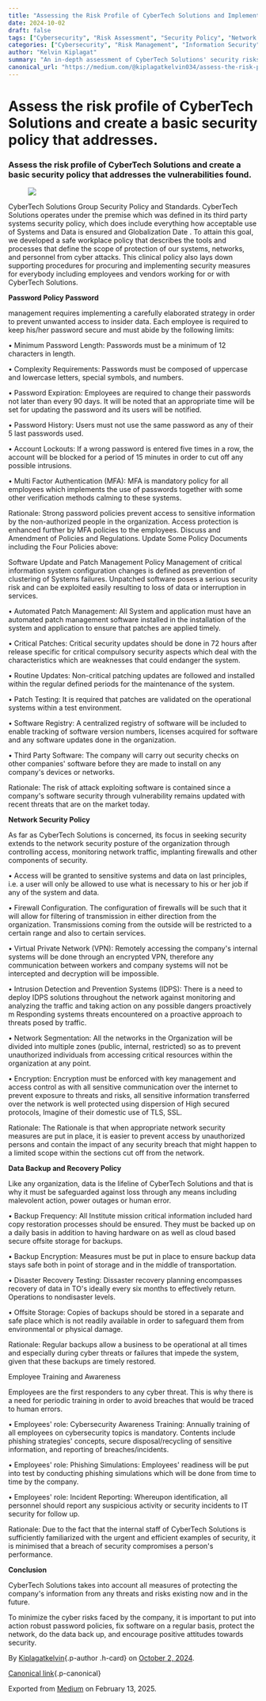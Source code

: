 ```yaml
---
title: "Assessing the Risk Profile of CyberTech Solutions and Implementing a Security Policy"
date: 2024-10-02
draft: false
tags: ["Cybersecurity", "Risk Assessment", "Security Policy", "Network Security", "Password Policy", "Incident Response", "Data Protection", "Employee Training"]
categories: ["Cybersecurity", "Risk Management", "Information Security", "IT Governance"]
author: "Kelvin Kiplagat"
summary: "An in-depth assessment of CyberTech Solutions' security risks and the development of a security policy to mitigate vulnerabilities, covering password policies, patch management, network security, data backup, and employee training."
canonical_url: "https://medium.com/@kiplagatkelvin034/assess-the-risk-profile-of-cybertech-solutions-and-create-a-basic-security-policy-that-addresses-17a7ae827fea"
---
```


# Assess the risk profile of CyberTech Solutions and create a basic security policy that addresses.

### Assess the **risk profile** of CyberTech Solutions and create a basic security policy that addresses the vulnerabilities found.

<figure id="899c" class="graf graf--figure graf-after--h3">
<img
src="https://cdn-images-1.medium.com/max/800/1*1xrHgTQb3yRfSZ7h24he3g.png"
class="graf-image" data-image-id="1*1xrHgTQb3yRfSZ7h24he3g.png"
data-width="1102" data-height="259" data-is-featured="true" />
</figure>

CyberTech Solutions Group Security Policy and Standards. CyberTech
Solutions operates under the premise which was defined in its third
party systems security policy, which does include everything how
acceptable use of Systems and Data is ensured and Globalization Date .
To attain this goal, we developed a safe workplace policy that describes
the tools and processes that define the scope of protection of our
systems, networks, and personnel from cyber attacks. This clinical
policy also lays down supporting procedures for procuring and
implementing security measures for everybody including employees and
vendors working for or with CyberTech Solutions.

**Password Policy Password**

management requires implementing a carefully elaborated strategy in
order to prevent unwanted access to insider data. Each employee is
required to keep his/her password secure and must abide by the following
limits:

• Minimum Password Length: Passwords must be a minimum of 12 characters
in length.

• Complexity Requirements: Passwords must be composed of uppercase and
lowercase letters, special symbols, and numbers.

• Password Expiration: Employees are required to change their passwords
not later than every 90 days. It will be noted that an appropriate time
will be set for updating the password and its users will be notified.

• Password History: Users must not use the same password as any of their
5 last passwords used.

• Account Lockouts: If a wrong password is entered five times in a row,
the account will be blocked for a period of 15 minutes in order to cut
off any possible intrusions.

• Multi Factor Authentication (MFA): MFA is mandatory policy for all
employees which implements the use of passwords together with some other
verification methods calming to these systems.

Rationale: Strong password policies prevent access to sensitive
information by the non-authorized people in the organization. Access
protection is enhanced further by MFA policies to the employees. Discuss
and Amendment of Policies and Regulations. Update Some Policy Documents
including the Four Policies above:

Software Update and Patch Management Policy Management of critical
information system configuration changes is defined as prevention of
clustering of Systems failures. Unpatched software poses a serious
security risk and can be exploited easily resulting to loss of data or
interruption in services.

• Automated Patch Management: All System and application must have an
automated patch management software installed in the installation of the
system and application to ensure that patches are applied timely.

• Critical Patches: Critical security updates should be done in 72 hours
after release specific for critical compulsory security aspects which
deal with the characteristics which are weaknesses that could endanger
the system.

• Routine Updates: Non-critical patching updates are followed and
installed within the regular defined periods for the maintenance of the
system.

• Patch Testing: It is required that patches are validated on the
operational systems within a test environment.

• Software Registry: A centralized registry of software will be included
to enable tracking of software version numbers, licenses acquired for
software and any software updates done in the organization.

• Third Party Software: The company will carry out security checks on
other companies' software before they are made to install on any
company's devices or networks.

Rationale: The risk of attack exploiting software is contained since a
company's software security through vulnerability remains updated with
recent threats that are on the market today.

**Network Security Policy**

As far as CyberTech Solutions is concerned, its focus in seeking
security extends to the network security posture of the organization
through controlling access, monitoring network traffic, implanting
firewalls and other components of security.

• Access will be granted to sensitive systems and data on last
principles, i.e. a user will only be allowed to use what is necessary to
his or her job if any of the system and data.

• Firewall Configuration. The configuration of firewalls will be such
that it will allow for filtering of transmission in either direction
from the organization. Transmissions coming from the outside will be
restricted to a certain range and also to certain services.

• Virtual Private Network (VPN): Remotely accessing the company's
internal systems will be done through an encrypted VPN, therefore any
communication between workers and company systems will not be
intercepted and decryption will be impossible.

• Intrusion Detection and Prevention Systems (IDPS): There is a need to
deploy IDPS solutions throughout the network against monitoring and
analyzing the traffic and taking action on any possible dangers
proactively m Responding systems threats encountered on a proactive
approach to threats posed by traffic.

• Network Segmentation: All the networks in the Organization will be
divided into multiple zones (public, internal, restricted) so as to
prevent unauthorized individuals from accessing critical resources
within the organization at any point.

• Encryption: Encryption must be enforced with key management and access
control as with all sensitive communication over the internet to prevent
exposure to threats and risks, all sensitive information transferred
over the network is well protected using dispersion of High secured
protocols, Imagine of their domestic use of TLS, SSL.

Rationale: The Rationale is that when appropriate network security
measures are put in place, it is easier to prevent access by
unauthorized persons and contain the impact of any security breach that
might happen to a limited scope within the sections cut off from the
network.

**Data Backup and Recovery Policy**

Like any organization, data is the lifeline of CyberTech Solutions and
that is why it must be safeguarded against loss through any means
including malevolent action, power outages or human error.

• Backup Frequency: All Institute mission critical information included
hard copy restoration processes should be ensured. They must be backed
up on a daily basis in addition to having hardware on as well as cloud
based secure offsite storage for backups.

• Backup Encryption: Measures must be put in place to ensure backup data
stays safe both in point of storage and in the middle of transportation.

• Disaster Recovery Testing: Dissaster recovery planning encompasses
recovery of data in TO's ideally every six months to effectively return.
Operations to nondisaster levels.

• Offsite Storage: Copies of backups should be stored in a separate and
safe place which is not readily available in order to safeguard them
from environmental or physical damage.

Rationale: Regular backups allow a business to be operational at all
times and especially during cyber threats or failures that impede the
system, given that these backups are timely restored.

Employee Training and Awareness

Employees are the first responders to any cyber threat. This is why
there is a need for periodic training in order to avoid breaches that
would be traced to human errors.

• Employees' role: Cybersecurity Awareness Training: Annually training
of all employees on cybersecurity topics is mandatory. Contents include
phishing strategies' concepts, secure disposal/recycling of sensitive
information, and reporting of breaches/incidents.

• Employees' role: Phishing Simulations: Employees' readiness will be
put into test by conducting phishing simulations which will be done from
time to time by the company.

• Employees' role: Incident Reporting: Whereupon identification, all
personnel should report any suspicious activity or security incidents to
IT security for follow up.

Rationale: Due to the fact that the internal staff of CyberTech
Solutions is sufficiently familiarized with the urgent and efficient
examples of security, it is minimised that a breach of security
compromises a person's performance.

**Conclusion**

CyberTech Solutions takes into account all measures of protecting the
company's information from any threats and risks existing now and in the
future.

To minimize the cyber risks faced by the company, it is important to put
into action robust password policies, fix software on a regular basis,
protect the network, do the data back up, and encourage positive
attitudes towards security.

By [Kiplagatkelvin](https://medium.com/@kiplagatkelvin034){.p-author
.h-card} on [October 2, 2024](https://medium.com/p/17a7ae827fea).

[Canonical
link](https://medium.com/@kiplagatkelvin034/assess-the-risk-profile-of-cybertech-solutions-and-create-a-basic-security-policy-that-addresses-17a7ae827fea){.p-canonical}

Exported from [Medium](https://medium.com) on February 13, 2025.

